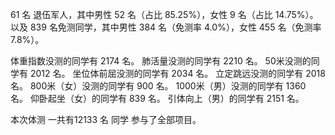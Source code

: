  $61$ 名 退伍军人，其中男性 $52$ 名（占比 $85.25\%$），女性 $9$ 名（占比 $14.75\%$）。
以及 $839$ 名免测同学，其中男性 $384$ 名（免测率 $4.0\%$），女性 $455$ 名（免测率 $7.8\%$）。

体重指数没测的同学有 $2174$ 名。
肺活量没测的同学有 $2210$ 名。
50米没测的同学有 $2012$ 名。
坐位体前屈没测的同学有 $2034$ 名。
立定跳远没测的同学有 $2018$ 名。
800米（女）没测的同学有 $900$ 名。
1000米（男）没测的同学有 $1360$ 名。
仰卧起坐（女）的同学有 $839$ 名。
引体向上（男）的同学有 $2151$ 名。

本次体测 一共有12133 名 同学 参与了全部项目。